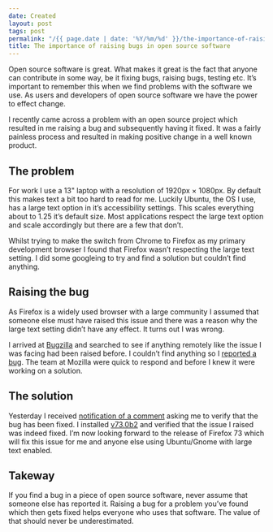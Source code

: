 ```yaml
---
date: Created
layout: post
tags: post
permalink: "/{{ page.date | date: '%Y/%m/%d' }}/the-importance-of-raising-bugs-in-open-source-software/index.html"
title: The importance of raising bugs in open source software
---
```


Open source software is great. What makes it great is the fact that anyone can contribute in some way, be it fixing bugs, raising bugs, testing etc. It&rsquo;s important to remember this when we find problems with the software we use. As users and developers of open source software we have the power to effect change.

I recently came across a problem with an open source project which resulted in me raising a bug and subsequently having it fixed. It was a fairly painless process and resulted in making positive change in a well known product.

## The problem

For work I use a 13" laptop with a resolution of 1920px &times; 1080px. By default this makes text a bit too hard to read for me. Luckily Ubuntu, the OS I use, has a large text option in it&rsquo;s accessibility settings. This scales everything about to 1.25 it&rsquo;s default size. Most applications respect the large text option and scale accordingly but there are a few that don&rsquo;t.

Whilst trying to make the switch from Chrome to Firefox as my primary development browser I found that Firefox wasn&rsquo;t respecting the large text setting. I did some googleing to try and find a solution but couldn&rsquo;t find anything.

## Raising the bug

As Firefox is a widely used browser with a large community I assumed that someone else must have raised this issue and there was a reason why the large text setting didn&rsquo;t have any effect. It turns out I was wrong.

I arrived at [Bugzilla](https://bugzilla.mozilla.org/) and searched to see if anything remotely like the issue I was facing had been raised before. I couldn&rsquo;t find anything so I [reported a bug](https://bugzilla.mozilla.org/show_bug.cgi?id=1604761). The team at Mozilla were quick to respond and before I knew it were working on a solution.

## The solution

Yesterday I received [notification of a comment](https://bugzilla.mozilla.org/show_bug.cgi?id=1604761#c14) asking me to verify that the bug has been fixed. I installed [v73.0b2](https://www.mozilla.org/en-US/firefox/73.0beta/releasenotes/) and verified that the issue I raised was indeed fixed. I&rsquo;m now looking forward to the release of Firefox 73 which will fix this issue for me and anyone else using Ubuntu/Gnome with large text enabled.

## Takeway

If you find a bug in a piece of open source software, never assume that someone else has reported it. Raising a bug for a problem you&rsquo;ve found which then gets fixed helps everyone who uses that software. The value of that should never be underestimated.
